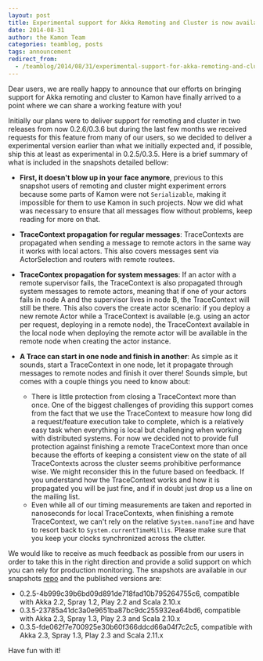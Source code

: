 ```yaml
---
layout: post
title: Experimental support for Akka Remoting and Cluster is now available!
date: 2014-08-31
author: the Kamon Team
categories: teamblog, posts
tags: announcement
redirect_from:
  - /teamblog/2014/08/31/experimental-support-for-akka-remoting-and-cluster-is-now-available/
---
```


Dear users, we are really happy to announce that our efforts on bringing support for Akka remoting and cluster to Kamon
have finally arrived to a point where we can share a working feature with you!



Initially our plans were to deliver support for remoting and cluster in two releases from now 0.2.6/0.3.6 but during the
last few months we received requests for this feature from many of our users, so we decided to deliver a experimental
version earlier than what we initially expected and, if possible, ship this at least as experimental in 0.2.5/0.3.5.
Here is a brief summary of what is included in the snapshots detailed bellow:

* __First, it doesn't blow up in your face anymore__, previous to this snapshot users of remoting and cluster might experiment
errors because some parts of Kamon were not `Serializable`, making it impossible for them to use Kamon in such projects.
Now we did what was necessary to ensure that all messages flow without problems, keep reading for more on that.

* __TraceContext propagation for regular messages__: TraceContexts are propagated when sending a message to remote actors
in the same way it works with local actors. This also covers messages sent via ActorSelection and routers with remote
routees.

* __TraceContex propagation for system messages__: If an actor with a remote supervisor fails, the TraceContext is also
propagated through system messages to remote actors, meaning that if one of your actors fails in node A and the supervisor
lives in node B, the TraceContext will still be there. This also covers the create actor scenario: if you deploy a new
remote Actor while a TraceContext is available (e.g. using an actor per request, deploying in a remote node), the
TraceContext available in the local node when deploying the remote actor will be available in the remote node when
creating the actor instance.

* __A Trace can start in one node and finish in another__: As simple as it sounds, start a TraceContext in one node, let
it propagate through messages to remote nodes and finish it over there! Sounds simple, but comes with a couple things
you need to know about:
    * There is little protection from closing a TraceContext more than once. One of the biggest challenges of providing
      this support comes from the fact that we use the TraceContext to measure how long did a request/feature execution
      take to complete, which is a relatively easy task when everything is local but challenging when working with
      distributed systems. For now we decided not to provide full protection against finishing a remote TraceContext more
      than once because the efforts of keeping a consistent view on the state of all TraceContexts across the cluster
      seems prohibitive performance wise. We might reconsider this in the future based on feedback. If you understand
      how the TraceContext works and how it is propagated you will be just fine, and if in doubt just drop us a line on
      the mailing list.
    * Even while all of our timing measurements are taken and reported in nanoseconds for local TraceContexts, when
      finishing a remote TraceContext, we can't rely on the relative `System.nanoTime` and have to resort back to
      `System.currentTimeMillis`. Please make sure that you keep your clocks synchronized across the clutter.

We would like to receive as much feedback as possible from our users in order to take this in the right direction and
provide a solid support on which you can rely for production monitoring. The snapshots are available in our snapshots
[repo] and the published versions are:

* 0.2.5-4b999c39b6bd09d891de718fad10b795264755c6, compatible with Akka 2.2, Spray 1.2, Play 2.2 and Scala 2.10.x
* 0.3.5-23785a41dc3a0e9651ba87bc9dc255932ea64bd6, compatible with Akka 2.3, Spray 1.3, Play 2.3 and Scala 2.10.x
* 0.3.5-fde062f7e700925e30b60f366ddcd66a04f7c2c5, compatible with Akka 2.3, Spray 1.3, Play 2.3 and Scala 2.11.x

Have fun with it!


[repo]: http://snapshots.kamon.io
